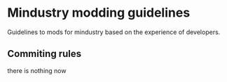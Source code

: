 # Mindustry modding guidelines
Guidelines to mods for mindustry based on the experience of developers.

## Commiting rules

there is nothing now
